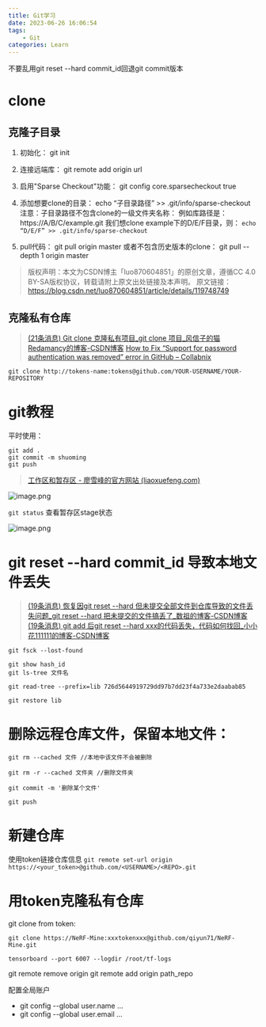 ```yaml
---
title: Git学习
date: 2023-06-26 16:06:54
tags:
    - Git
categories: Learn
---
```


不要乱用git reset --hard commit_id回退git commit版本

<!-- more -->

# clone

## 克隆子目录

1. 初始化：
git init

2. 连接远端库：
git remote add origin url

3. 启用"Sparse Checkout"功能：
git config core.sparsecheckout true

4. 添加想要clone的目录：
echo “子目录路径” >> .git/info/sparse-checkout
注意：子目录路径不包含clone的一级文件夹名称：
例如库路径是：
https://A/B/C/example.git
我们想clone example下的D/E/F目录，则：
`echo “D/E/F” >> .git/info/sparse-checkout`

5. pull代码：
git pull origin master
或者不包含历史版本的clone：
git pull --depth 1 origin master


>版权声明：本文为CSDN博主「luo870604851」的原创文章，遵循CC 4.0 BY-SA版权协议，转载请附上原文出处链接及本声明。
>原文链接：https://blog.csdn.net/luo870604851/article/details/119748749

## 克隆私有仓库

>[(21条消息) Git clone 克隆私有项目_git clone 项目_风信子的猫Redamancy的博客-CSDN博客](https://blog.csdn.net/weixin_45508265/article/details/124340158)
>[How to Fix “Support for password authentication was removed” error in GitHub – Collabnix](https://collabnix.com/how-to-fix-support-for-password-authentication-was-removed-error-in-github/)

`git clone http://tokens-name:tokens@github.com/YOUR-USERNAME/YOUR-REPOSITORY`

# git教程

平时使用：
```
git add .
git commit -m shuoming
git push
```

>[工作区和暂存区 - 廖雪峰的官方网站 (liaoxuefeng.com)](https://www.liaoxuefeng.com/wiki/896043488029600/897271968352576)

![image.png](https://raw.githubusercontent.com/yq010105/Blog_images/main/pictures/20230626160832.png)

`git status` 查看暂存区stage状态

![image.png](https://raw.githubusercontent.com/yq010105/Blog_images/main/pictures/20230626161153.png)


# git reset --hard commit_id 导致本地文件丢失

>[(19条消息) 恢复因git reset --hard 但未提交全部文件到仓库导致的文件丢失问题_git reset --hard 把未提交的文件搞丢了_数祖的博客-CSDN博客](https://blog.csdn.net/qq_56098414/article/details/121291539)
>[(19条消息) git add 后git reset --hard xxx的代码丢失，代码如何找回_小小花111111的博客-CSDN博客](https://blog.csdn.net/chailihua0826/article/details/94619904?utm_medium=distribute.pc_relevant.none-task-blog-2~default~baidujs_baidulandingword~default-1-94619904-blog-121291539.235^v38^pc_relevant_anti_vip_base&spm=1001.2101.3001.4242.2&utm_relevant_index=4)

```
git fsck --lost-found

git show hash_id
git ls-tree 文件名

git read-tree --prefix=lib 726d5644919729dd97b7dd23f4a733e2daabab85

git restore lib

```

# 删除远程仓库文件，保留本地文件：

```
git rm --cached 文件 //本地中该文件不会被删除

git rm -r --cached 文件夹 //删除文件夹

git commit -m '删除某个文件'

git push
```

# 新建仓库


使用token链接仓库信息
`git remote set-url origin https://<your_token>@github.com/<USERNAME>/<REPO>.git`


# 用token克隆私有仓库
git clone from token:

```
git clone https://NeRF-Mine:xxxtokenxxx@github.com/qiyun71/NeRF-Mine.git

tensorboard --port 6007 --logdir /root/tf-logs
```

git remote remove origin
git remote add origin path_repo

配置全局账户
- git config --global user.name ...
- git config --global user.email ...